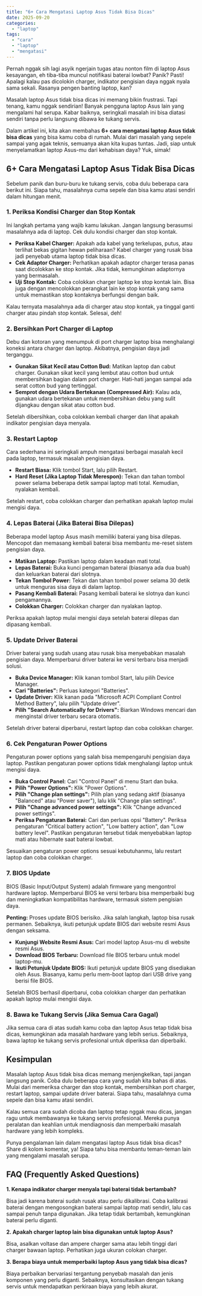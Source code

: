 ```yaml
---
title: "6+ Cara Mengatasi Laptop Asus Tidak Bisa Dicas"
date: 2025-09-20
categories: 
  - "laptop"
tags: 
  - "cara"
  - "laptop"
  - "mengatasi"
---
```


Pernah nggak sih lagi asyik ngerjain tugas atau nonton film di laptop Asus kesayangan, eh tiba-tiba muncul notifikasi baterai lowbat? Panik? Pasti! Apalagi kalau pas dicolokin charger, indikator pengisian daya nggak nyala sama sekali. Rasanya pengen banting laptop, kan?

Masalah laptop Asus tidak bisa dicas ini memang bikin frustrasi. Tapi tenang, kamu nggak sendirian! Banyak pengguna laptop Asus lain yang mengalami hal serupa. Kabar baiknya, seringkali masalah ini bisa diatasi sendiri tanpa perlu langsung dibawa ke tukang servis.

Dalam artikel ini, kita akan membahas **6+ cara mengatasi laptop Asus tidak bisa dicas** yang bisa kamu coba di rumah. Mulai dari masalah yang sepele sampai yang agak teknis, semuanya akan kita kupas tuntas. Jadi, siap untuk menyelamatkan laptop Asus-mu dari kehabisan daya? Yuk, simak!

## 6+ Cara Mengatasi Laptop Asus Tidak Bisa Dicas

Sebelum panik dan buru-buru ke tukang servis, coba dulu beberapa cara berikut ini. Siapa tahu, masalahnya cuma sepele dan bisa kamu atasi sendiri dalam hitungan menit.

### 1\. Periksa Kondisi Charger dan Stop Kontak

Ini langkah pertama yang wajib kamu lakukan. Jangan langsung berasumsi masalahnya ada di laptop. Cek dulu kondisi charger dan stop kontak.

- **Periksa Kabel Charger:** Apakah ada kabel yang terkelupas, putus, atau terlihat bekas gigitan hewan peliharaan? Kabel charger yang rusak bisa jadi penyebab utama laptop tidak bisa dicas.
- **Cek Adaptor Charger:** Perhatikan apakah adaptor charger terasa panas saat dicolokkan ke stop kontak. Jika tidak, kemungkinan adaptornya yang bermasalah.
- **Uji Stop Kontak:** Coba colokkan charger laptop ke stop kontak lain. Bisa juga dengan mencolokkan perangkat lain ke stop kontak yang sama untuk memastikan stop kontaknya berfungsi dengan baik.

Kalau ternyata masalahnya ada di charger atau stop kontak, ya tinggal ganti charger atau pindah stop kontak. Selesai, deh!

### 2\. Bersihkan Port Charger di Laptop

Debu dan kotoran yang menumpuk di port charger laptop bisa menghalangi koneksi antara charger dan laptop. Akibatnya, pengisian daya jadi terganggu.

- **Gunakan Sikat Kecil atau Cotton Bud:** Matikan laptop dan cabut charger. Gunakan sikat kecil yang lembut atau cotton bud untuk membersihkan bagian dalam port charger. Hati-hati jangan sampai ada serat cotton bud yang tertinggal.
- **Semprot dengan Udara Bertekanan (Compressed Air):** Kalau ada, gunakan udara bertekanan untuk membersihkan debu yang sulit dijangkau dengan sikat atau cotton bud.

Setelah dibersihkan, coba colokkan kembali charger dan lihat apakah indikator pengisian daya menyala.

### 3\. Restart Laptop

Cara sederhana ini seringkali ampuh mengatasi berbagai masalah kecil pada laptop, termasuk masalah pengisian daya.

- **Restart Biasa:** Klik tombol Start, lalu pilih Restart.
- **Hard Reset (Jika Laptop Tidak Merespon):** Tekan dan tahan tombol power selama beberapa detik sampai laptop mati total. Kemudian, nyalakan kembali.

Setelah restart, coba colokkan charger dan perhatikan apakah laptop mulai mengisi daya.

### 4\. Lepas Baterai (Jika Baterai Bisa Dilepas)

Beberapa model laptop Asus masih memiliki baterai yang bisa dilepas. Mencopot dan memasang kembali baterai bisa membantu me-reset sistem pengisian daya.

- **Matikan Laptop:** Pastikan laptop dalam keadaan mati total.
- **Lepas Baterai:** Buka kunci pengaman baterai (biasanya ada dua buah) dan keluarkan baterai dari slotnya.
- **Tekan Tombol Power:** Tekan dan tahan tombol power selama 30 detik untuk menguras sisa daya di dalam laptop.
- **Pasang Kembali Baterai:** Pasang kembali baterai ke slotnya dan kunci pengamannya.
- **Colokkan Charger:** Colokkan charger dan nyalakan laptop.

Periksa apakah laptop mulai mengisi daya setelah baterai dilepas dan dipasang kembali.

### 5\. Update Driver Baterai

Driver baterai yang sudah usang atau rusak bisa menyebabkan masalah pengisian daya. Memperbarui driver baterai ke versi terbaru bisa menjadi solusi.

- **Buka Device Manager:** Klik kanan tombol Start, lalu pilih Device Manager.
- **Cari "Batteries":** Perluas kategori "Batteries".
- **Update Driver:** Klik kanan pada "Microsoft ACPI Compliant Control Method Battery", lalu pilih "Update driver".
- **Pilih "Search Automatically for Drivers":** Biarkan Windows mencari dan menginstal driver terbaru secara otomatis.

Setelah driver baterai diperbarui, restart laptop dan coba colokkan charger.

### 6\. Cek Pengaturan Power Options

Pengaturan power options yang salah bisa mempengaruhi pengisian daya laptop. Pastikan pengaturan power options tidak menghalangi laptop untuk mengisi daya.

- **Buka Control Panel:** Cari "Control Panel" di menu Start dan buka.
- **Pilih "Power Options":** Klik "Power Options".
- **Pilih "Change plan settings":** Pilih plan yang sedang aktif (biasanya "Balanced" atau "Power saver"), lalu klik "Change plan settings".
- **Pilih "Change advanced power settings":** Klik "Change advanced power settings".
- **Periksa Pengaturan Baterai:** Cari dan perluas opsi "Battery". Periksa pengaturan "Critical battery action", "Low battery action", dan "Low battery level". Pastikan pengaturan tersebut tidak menyebabkan laptop mati atau hibernate saat baterai lowbat.

Sesuaikan pengaturan power options sesuai kebutuhanmu, lalu restart laptop dan coba colokkan charger.

### 7\. BIOS Update

BIOS (Basic Input/Output System) adalah firmware yang mengontrol hardware laptop. Memperbarui BIOS ke versi terbaru bisa memperbaiki bug dan meningkatkan kompatibilitas hardware, termasuk sistem pengisian daya.

**Penting:** Proses update BIOS berisiko. Jika salah langkah, laptop bisa rusak permanen. Sebaiknya, ikuti petunjuk update BIOS dari website resmi Asus dengan seksama.

- **Kunjungi Website Resmi Asus:** Cari model laptop Asus-mu di website resmi Asus.
- **Download BIOS Terbaru:** Download file BIOS terbaru untuk model laptop-mu.
- **Ikuti Petunjuk Update BIOS:** Ikuti petunjuk update BIOS yang disediakan oleh Asus. Biasanya, kamu perlu mem-boot laptop dari USB drive yang berisi file BIOS.

Setelah BIOS berhasil diperbarui, coba colokkan charger dan perhatikan apakah laptop mulai mengisi daya.

### 8\. Bawa ke Tukang Servis (Jika Semua Cara Gagal)

Jika semua cara di atas sudah kamu coba dan laptop Asus tetap tidak bisa dicas, kemungkinan ada masalah hardware yang lebih serius. Sebaiknya, bawa laptop ke tukang servis profesional untuk diperiksa dan diperbaiki.

## Kesimpulan

Masalah laptop Asus tidak bisa dicas memang menjengkelkan, tapi jangan langsung panik. Coba dulu beberapa cara yang sudah kita bahas di atas. Mulai dari memeriksa charger dan stop kontak, membersihkan port charger, restart laptop, sampai update driver baterai. Siapa tahu, masalahnya cuma sepele dan bisa kamu atasi sendiri.

Kalau semua cara sudah dicoba dan laptop tetap nggak mau dicas, jangan ragu untuk membawanya ke tukang servis profesional. Mereka punya peralatan dan keahlian untuk mendiagnosis dan memperbaiki masalah hardware yang lebih kompleks.

Punya pengalaman lain dalam mengatasi laptop Asus tidak bisa dicas? Share di kolom komentar, ya! Siapa tahu bisa membantu teman-teman lain yang mengalami masalah serupa.

## FAQ (Frequently Asked Questions)

**1\. Kenapa indikator charger menyala tapi baterai tidak bertambah?**

Bisa jadi karena baterai sudah rusak atau perlu dikalibrasi. Coba kalibrasi baterai dengan mengosongkan baterai sampai laptop mati sendiri, lalu cas sampai penuh tanpa digunakan. Jika tetap tidak bertambah, kemungkinan baterai perlu diganti.

**2\. Apakah charger laptop lain bisa digunakan untuk laptop Asus?**

Bisa, asalkan voltase dan ampere charger sama atau lebih tinggi dari charger bawaan laptop. Perhatikan juga ukuran colokan charger.

**3\. Berapa biaya untuk memperbaiki laptop Asus yang tidak bisa dicas?**

Biaya perbaikan bervariasi tergantung penyebab masalah dan jenis komponen yang perlu diganti. Sebaiknya, konsultasikan dengan tukang servis untuk mendapatkan perkiraan biaya yang lebih akurat.
